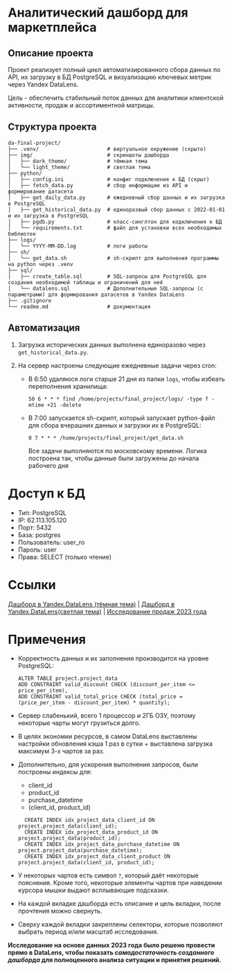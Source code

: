 # Аналитический дашборд для маркетплейса

## Описание проекта

Проект реализует полный цикл автоматизированного сбора данных по API, их загрузку в БД PostgreSQL и визуализацию ключевых метрик через Yandex DataLens.

Цель - обеспечить стабильный поток данных для аналитики клиентской активности, продаж и ассортиментной матрицы.

## Структура проекта

```
da-final-project/
├── .venv/                      # виртуальное окружение (скрыто)
├── img/                        # скриншоты дашборда
│   ├── dark_theme/             # тёмная тема
│   └── light_theme/            # светлая тема
├── python/
│   ├── config.ini              # конфиг подключения к БД (скрыт)
│   ├── fetch_data.py           # сбор информации из API и формирование датасета
│   ├── get_daily_data.py       # ежедневный сбор данных и их загрузка в PostgreSQL
│   ├── get_historical_data.py  # единоразвый сбор данных с 2022-01-01 и их загрузка в PostgreSQL
│   ├── pgdb.py                 # класс-синглтон для кодключения к БД
│   └── requirements.txt        # файл для установки всех необходимых библиотек
├── logs/
│   └── YYYY-MM-DD.log          # логи работы
├── sh/
│   └── get_data.sh             # sh-скрипт для выполнения программы на python через .venv
├── sql/
│   ├── create_table.sql        # SQL-запросы для PostgreSQL для создания необходимой таблицы и ограничений для неё
│   └── datalens.sql            # Дополнительные SQL-запросы (с параметрами) для формирования датасетов в Yandex DataLens
├── .gitignore
└── readme.md                   # документация
```

## Автоматизация

1. Загрузка исторических данных выполнена единоразово через `get_historical_data.py`.
2. На сервер настроены следующие ежедневные задачи через cron:

   - В 6:50 удаляюся логи старше 21 дня из папки `logs`, чтобы избеать переполнения хранилища:

     ```cron
     50 6 * * * find /home/projects/final_project/logs/ -type f -mtime +21 -delete
     ```
   - В 7:00 запускается sh-скрипт, который запускает python-файл для сбора вчерашних данных и загрузки их в PostgreSQL:

     ```cron
     0 7 * * * /home/projects/final_project/get_data.sh
     ```

     Все задачи выполняются по московскому времени. Логика построена так, чтобы данные были загружены до начала рабочего дня

# Доступ к БД

- Тип: PostgreSQL
- IP: 62.113.105.120
- Порт: 5432
- База: postgres
- Пользователь: user_ro
- Пароль: user
- Права: SELECT (только чтение)

# Ссылки

[Дашборд в Yandex.DataLens (тёмная тема)](https://datalens.yandex/6eiukr5xyukyr?_theme=dark)      |       [Дашборд в Yandex.DataLens(светлая тема)](https://datalens.yandex/6eiukr5xyukyr?_theme=light)      |       [Исследование продаж 2023 года](DataAnalysis2023.pdf)

# Примечения

- Корректность данных и их заполнения производится на уровне PostgreSQL:
  ```pgsql
  ALTER TABLE project.project_data 
  ADD CONSTRAINT valid_discount CHECK (discount_per_item <= price_per_item),
  ADD CONSTRAINT valid_total_price CHECK (total_price = (price_per_item - discount_per_item) * quantity);
  ```
- Сервер слабенький, всего 1 процессор и 2ГБ ОЗУ, поэтому некоторые чарты могут грузиться долго.
- В целях экономии ресурсов, в самом DataLens выставлены настройки обновления кэша 1 раз в сутки + выставлена загрузка максимум 3-х чартов за раз.
- Дополнительно, для ускорения выполнения запросов, были построены индексы для:
  - client_id
  - product_id
  - purchase_datetime
  - (client_id, product_id)
  ```pgsql
    CREATE INDEX idx_project_data_client_id ON project.project_data(client_id);
    CREATE INDEX idx_project_data_product_id ON project.project_data(product_id);
    CREATE INDEX idx_project_data_purchase_datetime ON project.project_data(purchase_datetime);
    CREATE INDEX idx_project_data_client_product ON project.project_data(client_id, product_id);
  ```

- У некоторых чартов есть символ `?`, который даёт некоторые пояснения. Кроме того, некоторые элементы чартов при наведении курсора мышки выдают всплывающие подсказки.
- На каждой вкладке дашборда есть описание и цель вкладки, после прочтения можно свернуть.
- Сверху каждой вкладки закреплены селекторы, которые позволяют выбрать период и/или масштаб исследования.

**Исследование на основе данных 2023 года было решено провести прямо в DataLens, чтобы показать *самодостаточность созданного дашборда* для полноценного анализа ситуации и принятия решений.**
